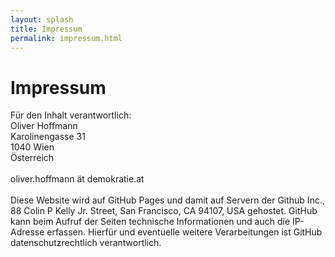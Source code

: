 ```yaml
---
layout: splash
title: Impressum
permalink: impressum.html
---
```

# Impressum

Für den Inhalt verantwortlich:<br />
Oliver Hoffmann<br />
Karolinengasse 31<br />
1040 Wien<br />
Österreich<br />
<br />
oliver.hoffmann ät demokratie.at<br />
<br />
Diese Website wird auf GitHub Pages und damit auf Servern der Github Inc., 88 Colin P Kelly Jr. Street, San Francisco, CA 94107, USA gehostet. GitHub kann beim Aufruf der Seiten technische Informationen und auch die IP-Adresse erfassen. Hierfür und eventuelle weitere Verarbeitungen ist GitHub datenschutzrechtlich verantwortlich.
